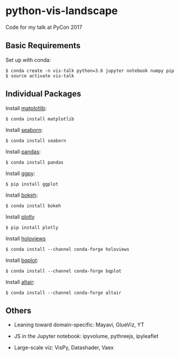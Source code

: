 # python-vis-landscape

Code for my talk at PyCon 2017

## Basic Requirements

Set up with conda:

    $ conda create -n vis-talk python=3.6 jupyter notebook numpy pip
    $ source activate vis-talk

## Individual Packages

Install [matplotlib](http://matplotlib.org/):

    $ conda install matplotlib

Install [seaborn](https://seaborn.pydata.org/):

    $ conda install seaborn

Install [pandas](http://pandas.pydata.org):

    $ conda install pandas

Install [ggpy](http://yhat.github.io/ggpy/):

    $ pip install ggplot

Install [bokeh](http://bokeh.pydata.org/):

    $ conda install bokeh

Install [plotly](https://plot.ly/python/)

    $ pip install plotly

Install [holoviews](http://holoviews.org/)

    $ conda install --channel conda-forge holoviews

Install [bqplot](http://bqplot.readthedocs.io/):

    $ conda install --channel conda-forge bqplot

Install [altair](http://altair-viz.github.io/):

    $ conda install --channel conda-forge altair

## Others

- Leaning toward domain-specific: Mayavi, GlueViz, YT

- JS in the Jupyter notebook: ipyvolume, pythreejs, ipyleaflet

- Large-scale viz: VisPy, Datashader, Vaex